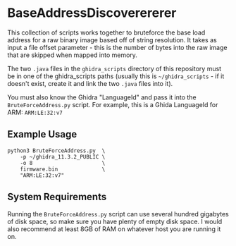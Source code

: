 # BaseAddressDiscoverererer

This collection of scripts works together to bruteforce the base load address for a raw binary image based off of string resolution.  It takes as input a file offset parameter - this is the number of bytes into the raw image that are skipped when mapped into memory.  

The two `.java` files in the `ghidra_scripts` directory of this repository must be in one of the ghidra_scripts paths (usually this is `~/ghidra_scripts` - if it doesn't exist, create it and link the two `.java` files into it).

You must also know the Ghidra "LanguageId" and pass it into the `BruteForceAddress.py` script.  For example, this is a Ghida LanguageId for ARM: `ARM:LE:32:v7`

## Example Usage

```shell
python3 BruteForceAddress.py  \
    -p ~/ghidra_11.3.2_PUBLIC \
    -o 8                      \
    firmware.bin              \
    "ARM:LE:32:v7"
```

## System Requirements

Running the `BruteForceAddress.py` script can use several hundred gigabytes of disk space, so make sure you have plenty of empty disk space.  I would also recommend at least 8GB of RAM on whatever host you are running it on.

